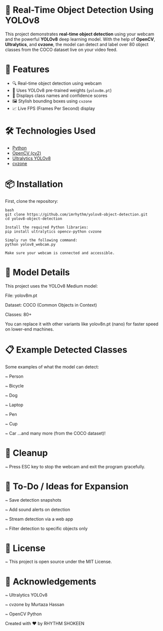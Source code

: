 # 🧠 Real-Time Object Detection Using YOLOv8

This project demonstrates **real-time object detection** using your webcam and the powerful **YOLOv8** deep learning model. With the help of **OpenCV**, **Ultralytics**, and **cvzone**, the model can detect and label over 80 object classes from the COCO dataset live on your video feed.


# 🚀 Features

- 🔍 Real-time object detection using webcam
- 🎯 Uses YOLOv8 pre-trained weights (`yolov8m.pt`)
- 🧾 Displays class names and confidence scores
- 🖼️ Stylish bounding boxes using `cvzone`
- 📈 Live FPS (Frames Per Second) display


# 🛠️ Technologies Used

- [Python](https://www.python.org/)
- [OpenCV (cv2)](https://opencv.org/)
- [Ultralytics YOLOv8](https://docs.ultralytics.com/)
- [cvzone](https://github.com/cvzone/cvzone)


# 📦 Installation

First, clone the repository:

```
bash
git clone https://github.com/imrhythm/yolov8-object-detection.git
cd yolov8-object-detection

Install the required Python libraries:
pip install ultralytics opencv-python cvzone

Simply run the following command:
python yolov8_webcam.py

Make sure your webcam is connected and accessible.
```


# 🧠 Model Details
This project uses the YOLOv8 Medium model:

File: yolov8m.pt

Dataset: COCO (Common Objects in Context)

Classes: 80+

You can replace it with other variants like yolov8n.pt (nano) for faster speed on lower-end machines.


# 📋 Example Detected Classes
Some examples of what the model can detect:

~ Person

~ Bicycle

~ Dog

~ Laptop

~ Pen

~ Cup

~ Car
...and many more (from the COCO dataset)!


# 🧼 Cleanup
~ Press ESC key to stop the webcam and exit the program gracefully.


# 📌 To-Do / Ideas for Expansion
~ Save detection snapshots

~ Add sound alerts on detection

~ Stream detection via a web app

~ Filter detection to specific objects only


# 📜 License
~ This project is open source under the MIT License.


# 🙌 Acknowledgements
~ Ultralytics YOLOv8

~ cvzone by Murtaza Hassan

~ OpenCV Python



Created with ❤️ by RHYTHM SHOKEEN

